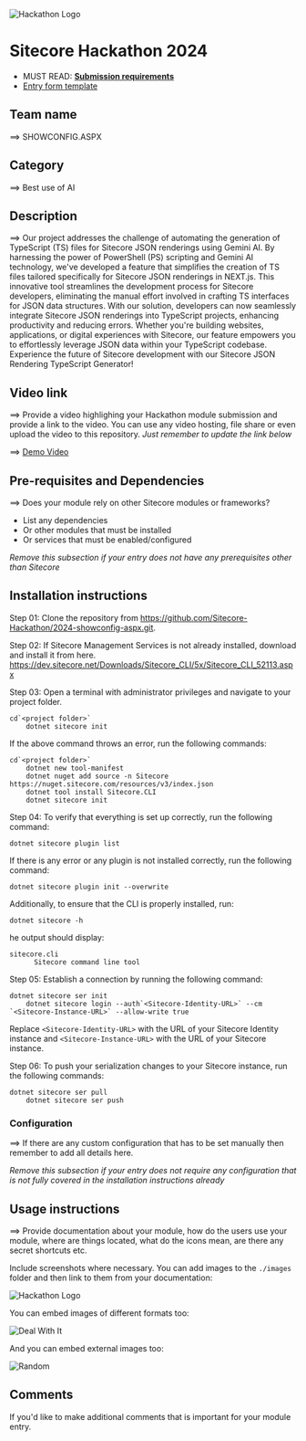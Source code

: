 ![Hackathon Logo](docs/images/hackathon.png?raw=true "Hackathon Logo")

# Sitecore Hackathon 2024

- MUST READ: **[Submission requirements](SUBMISSION_REQUIREMENTS.md)**
- [Entry form template](ENTRYFORM.md)

## Team name

⟹ SHOWCONFIG.ASPX

## Category

⟹ Best use of AI

## Description

⟹ Our project addresses the challenge of automating the generation of TypeScript (TS) files for Sitecore JSON renderings using Gemini AI. By harnessing the power of PowerShell (PS) scripting and Gemini AI technology, we've developed a feature that simplifies the creation of TS files tailored specifically for Sitecore JSON renderings in NEXT.js. This innovative tool streamlines the development process for Sitecore developers, eliminating the manual effort involved in crafting TS interfaces for JSON data structures. With our solution, developers can now seamlessly integrate Sitecore JSON renderings into TypeScript projects, enhancing productivity and reducing errors. Whether you're building websites, applications, or digital experiences with Sitecore, our feature empowers you to effortlessly leverage JSON data within your TypeScript codebase. Experience the future of Sitecore development with our Sitecore JSON Rendering TypeScript Generator!

## Video link

⟹ Provide a video highlighing your Hackathon module submission and provide a link to the video. You can use any video hosting, file share or even upload the video to this repository. _Just remember to update the link below_

⟹ [Demo Video](docs/video/Showconfig.aspx-Codegen-Demo.mp4)

## Pre-requisites and Dependencies

⟹ Does your module rely on other Sitecore modules or frameworks?

- List any dependencies
- Or other modules that must be installed
- Or services that must be enabled/configured

_Remove this subsection if your entry does not have any prerequisites other than Sitecore_

## Installation instructions

Step 01: Clone the repository from https://github.com/Sitecore-Hackathon/2024-showconfig-aspx.git.

Step 02: If Sitecore Management Services is not already installed, download and install it from here.
        https://dev.sitecore.net/Downloads/Sitecore_CLI/5x/Sitecore_CLI_52113.aspx

Step 03: Open a terminal with administrator privileges and navigate to your project folder.

    cd`<project folder>`
        dotnet sitecore init

If the above command throws an error, run the following commands:

    cd`<project folder>`
        dotnet new tool-manifest
        dotnet nuget add source -n Sitecore https://nuget.sitecore.com/resources/v3/index.json
        dotnet tool install Sitecore.CLI
        dotnet sitecore init

Step 04: To verify that everything is set up correctly, run the following command:

    dotnet sitecore plugin list

If there is any error or any plugin is not installed correctly, run the following command:

    dotnet sitecore plugin init --overwrite

Additionally, to ensure that the CLI is properly installed, run:

    dotnet sitecore -h

he output should display:

    sitecore.cli
          Sitecore command line tool

Step 05: Establish a connection by running the following command:

    dotnet sitecore ser init
        dotnet sitecore login --auth`<Sitecore-Identity-URL>` --cm `<Sitecore-Instance-URL>` --allow-write true

Replace `<Sitecore-Identity-URL>` with the URL of your Sitecore Identity instance and `<Sitecore-Instance-URL>` with the URL of your Sitecore instance.

Step 06: To push your serialization changes to your Sitecore instance, run the following commands:

    dotnet sitecore ser pull
        dotnet sitecore ser push

### Configuration

⟹ If there are any custom configuration that has to be set manually then remember to add all details here.

_Remove this subsection if your entry does not require any configuration that is not fully covered in the installation instructions already_

## Usage instructions

⟹ Provide documentation about your module, how do the users use your module, where are things located, what do the icons mean, are there any secret shortcuts etc.

Include screenshots where necessary. You can add images to the `./images` folder and then link to them from your documentation:

![Hackathon Logo](docs/images/hackathon.png?raw=true "Hackathon Logo")

You can embed images of different formats too:

![Deal With It](docs/images/deal-with-it.gif?raw=true "Deal With It")

And you can embed external images too:

![Random](https://thiscatdoesnotexist.com/)

## Comments

If you'd like to make additional comments that is important for your module entry.
